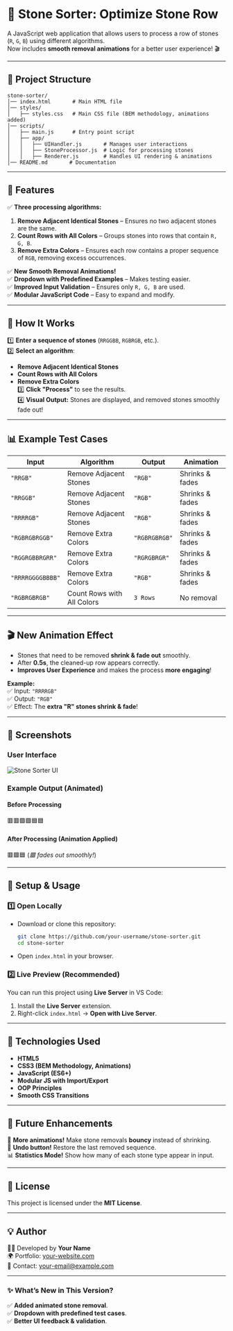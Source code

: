 # **📜 Stone Sorter: Optimize Stone Row**
A JavaScript web application that allows users to process a row of stones (`R`, `G`, `B`) using different algorithms.  
Now includes **smooth removal animations** for a better user experience! 🎬

---

## **📂 Project Structure**
```
stone-sorter/
│── index.html       # Main HTML file
│── styles/
│   ├── styles.css   # Main CSS file (BEM methodology, animations added)
│── scripts/
│   ├── main.js      # Entry point script
│   ├── app/
│   │   ├── UIHandler.js       # Manages user interactions
│   │   ├── StoneProcessor.js  # Logic for processing stones
│   │   ├── Renderer.js        # Handles UI rendering & animations
│── README.md       # Documentation
```

---

## **🚀 Features**
✅ **Three processing algorithms:**
1. **Remove Adjacent Identical Stones** – Ensures no two adjacent stones are the same.
2. **Count Rows with All Colors** – Groups stones into rows that contain `R, G, B`.
3. **Remove Extra Colors** – Ensures each row contains a proper sequence of `RGB`, removing excess occurrences.

✅ **New Smooth Removal Animations!**  
✅ **Dropdown with Predefined Examples** – Makes testing easier.  
✅ **Improved Input Validation** – Ensures only `R, G, B` are used.  
✅ **Modular JavaScript Code** – Easy to expand and modify.

---

## **📜 How It Works**
1️⃣ **Enter a sequence of stones** (`RRGGBB`, `RGBRGB`, etc.).  
2️⃣ **Select an algorithm**:
- **Remove Adjacent Identical Stones**
- **Count Rows with All Colors**
- **Remove Extra Colors**  
  3️⃣ **Click "Process"** to see the results.  
  4️⃣ **Visual Output:** Stones are displayed, and removed stones smoothly fade out!

---

## **📊 Example Test Cases**
| **Input**        | **Algorithm**                     | **Output**              | **Animation**  |
|-----------------|---------------------------------|------------------------|--------------|
| `"RRGB"`        | Remove Adjacent Stones         | `"RGB"`                 | Shrinks & fades |
| `"RRGGB"`       | Remove Adjacent Stones         | `"RGB"`                 | Shrinks & fades |
| `"RRRRGB"`      | Remove Adjacent Stones         | `"RGB"`                 | Shrinks & fades |
| `"RGBRGBRGGB"`  | Remove Extra Colors            | `"RGBRGBRGB"`           | Shrinks & fades |
| `"RGGRGBBRGRR"` | Remove Extra Colors            | `"RGRGBRGR"`            | Shrinks & fades |
| `"RRRRGGGGBBBB"`| Remove Extra Colors            | `"RGB"`                 | Shrinks & fades |
| `"RGBRGBRGB"`   | Count Rows with All Colors     | `3 Rows`                | No removal |

---

## **🎬 New Animation Effect**
- Stones that need to be removed **shrink & fade out** smoothly.
- After **0.5s**, the cleaned-up row appears correctly.
- **Improves User Experience** and makes the process **more engaging**!

**Example:**  
✅ Input: `"RRRRGB"`  
✅ Output: `"RGB"`  
✅ Effect: The **extra "R" stones shrink & fade**!

---

## **📸 Screenshots**
### **User Interface**
![Stone Sorter UI](https://via.placeholder.com/600x400?text=Stone+Sorter+UI)

### **Example Output (Animated)**
#### **Before Processing**
🟥🟥🟩🟩🟦🟦
#### **After Processing (Animation Applied)**
🟥🟩🟦 (*🟥 fades out smoothly!*)

---

## **🔧 Setup & Usage**
### **1️⃣ Open Locally**
- Download or clone this repository:
  ```sh
  git clone https://github.com/your-username/stone-sorter.git
  cd stone-sorter
  ```
- Open `index.html` in your browser.

### **2️⃣ Live Preview (Recommended)**
You can run this project using **Live Server** in VS Code:
1. Install the **Live Server** extension.
2. Right-click `index.html` → **Open with Live Server**.

---

## **🔨 Technologies Used**
- **HTML5**
- **CSS3 (BEM Methodology, Animations)**
- **JavaScript (ES6+)**
- **Modular JS with Import/Export**
- **OOP Principles**
- **Smooth CSS Transitions**

---

## **📌 Future Enhancements**
🚀 **More animations!** Make stone removals **bouncy** instead of shrinking.  
🔄 **Undo button!** Restore the last removed sequence.  
📊 **Statistics Mode!** Show how many of each stone type appear in input.

---

## **📝 License**
This project is licensed under the **MIT License**.

---

## **💡 Author**
👨‍💻 Developed by **Your Name**  
🌍 Portfolio: [your-website.com](https://your-website.com)  
📧 Contact: your-email@example.com

---

### **✨ What’s New in This Version?**
✅ **Added animated stone removal**.  
✅ **Dropdown with predefined test cases**.  
✅ **Better UI feedback & validation**.
